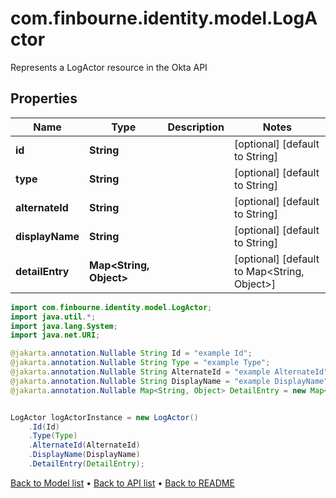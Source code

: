 # com.finbourne.identity.model.LogActor
Represents a LogActor resource in the Okta API

## Properties

Name | Type | Description | Notes
------------ | ------------- | ------------- | -------------
**id** | **String** |  | [optional] [default to String]
**type** | **String** |  | [optional] [default to String]
**alternateId** | **String** |  | [optional] [default to String]
**displayName** | **String** |  | [optional] [default to String]
**detailEntry** | **Map&lt;String, Object&gt;** |  | [optional] [default to Map<String, Object>]

```java
import com.finbourne.identity.model.LogActor;
import java.util.*;
import java.lang.System;
import java.net.URI;

@jakarta.annotation.Nullable String Id = "example Id";
@jakarta.annotation.Nullable String Type = "example Type";
@jakarta.annotation.Nullable String AlternateId = "example AlternateId";
@jakarta.annotation.Nullable String DisplayName = "example DisplayName";
@jakarta.annotation.Nullable Map<String, Object> DetailEntry = new Map<String, Object>();


LogActor logActorInstance = new LogActor()
    .Id(Id)
    .Type(Type)
    .AlternateId(AlternateId)
    .DisplayName(DisplayName)
    .DetailEntry(DetailEntry);
```


[Back to Model list](../README.md#documentation-for-models) &#8226; [Back to API list](../README.md#documentation-for-api-endpoints) &#8226; [Back to README](../README.md)
